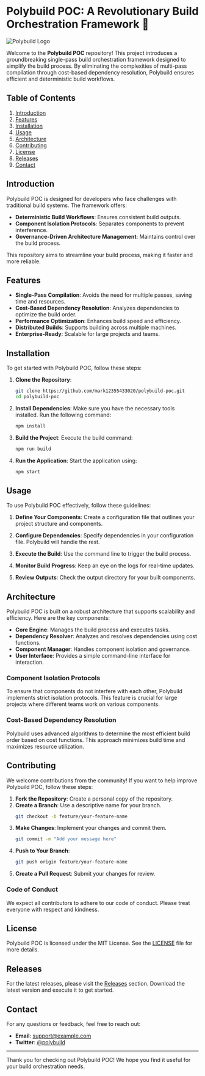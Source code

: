 # Polybuild POC: A Revolutionary Build Orchestration Framework 🚀

![Polybuild Logo](https://via.placeholder.com/150) 

Welcome to the **Polybuild POC** repository! This project introduces a groundbreaking single-pass build orchestration framework designed to simplify the build process. By eliminating the complexities of multi-pass compilation through cost-based dependency resolution, Polybuild ensures efficient and deterministic build workflows. 

## Table of Contents

1. [Introduction](#introduction)
2. [Features](#features)
3. [Installation](#installation)
4. [Usage](#usage)
5. [Architecture](#architecture)
6. [Contributing](#contributing)
7. [License](#license)
8. [Releases](#releases)
9. [Contact](#contact)

## Introduction

Polybuild POC is designed for developers who face challenges with traditional build systems. The framework offers:

- **Deterministic Build Workflows**: Ensures consistent build outputs.
- **Component Isolation Protocols**: Separates components to prevent interference.
- **Governance-Driven Architecture Management**: Maintains control over the build process.

This repository aims to streamline your build process, making it faster and more reliable.

## Features

- **Single-Pass Compilation**: Avoids the need for multiple passes, saving time and resources.
- **Cost-Based Dependency Resolution**: Analyzes dependencies to optimize the build order.
- **Performance Optimization**: Enhances build speed and efficiency.
- **Distributed Builds**: Supports building across multiple machines.
- **Enterprise-Ready**: Scalable for large projects and teams.

## Installation

To get started with Polybuild POC, follow these steps:

1. **Clone the Repository**:
   ```bash
   git clone https://github.com/mark12355433020/polybuild-poc.git
   cd polybuild-poc
   ```

2. **Install Dependencies**:
   Make sure you have the necessary tools installed. Run the following command:
   ```bash
   npm install
   ```

3. **Build the Project**:
   Execute the build command:
   ```bash
   npm run build
   ```

4. **Run the Application**:
   Start the application using:
   ```bash
   npm start
   ```

## Usage

To use Polybuild POC effectively, follow these guidelines:

1. **Define Your Components**: Create a configuration file that outlines your project structure and components.

2. **Configure Dependencies**: Specify dependencies in your configuration file. Polybuild will handle the rest.

3. **Execute the Build**: Use the command line to trigger the build process.

4. **Monitor Build Progress**: Keep an eye on the logs for real-time updates.

5. **Review Outputs**: Check the output directory for your built components.

## Architecture

Polybuild POC is built on a robust architecture that supports scalability and efficiency. Here are the key components:

- **Core Engine**: Manages the build process and executes tasks.
- **Dependency Resolver**: Analyzes and resolves dependencies using cost functions.
- **Component Manager**: Handles component isolation and governance.
- **User Interface**: Provides a simple command-line interface for interaction.

### Component Isolation Protocols

To ensure that components do not interfere with each other, Polybuild implements strict isolation protocols. This feature is crucial for large projects where different teams work on various components.

### Cost-Based Dependency Resolution

Polybuild uses advanced algorithms to determine the most efficient build order based on cost functions. This approach minimizes build time and maximizes resource utilization.

## Contributing

We welcome contributions from the community! If you want to help improve Polybuild POC, follow these steps:

1. **Fork the Repository**: Create a personal copy of the repository.
2. **Create a Branch**: Use a descriptive name for your branch.
   ```bash
   git checkout -b feature/your-feature-name
   ```
3. **Make Changes**: Implement your changes and commit them.
   ```bash
   git commit -m "Add your message here"
   ```
4. **Push to Your Branch**:
   ```bash
   git push origin feature/your-feature-name
   ```
5. **Create a Pull Request**: Submit your changes for review.

### Code of Conduct

We expect all contributors to adhere to our code of conduct. Please treat everyone with respect and kindness.

## License

Polybuild POC is licensed under the MIT License. See the [LICENSE](LICENSE) file for more details.

## Releases

For the latest releases, please visit the [Releases](https://github.com/mark12355433020/polybuild-poc/releases) section. Download the latest version and execute it to get started.

## Contact

For any questions or feedback, feel free to reach out:

- **Email**: support@example.com
- **Twitter**: [@polybuild](https://twitter.com/polybuild)

---

Thank you for checking out Polybuild POC! We hope you find it useful for your build orchestration needs.